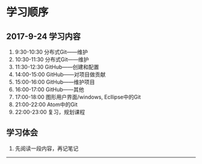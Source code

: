 # 学习顺序

## 2017-9-24 学习内容
1. 9:30-10:30 分布式Git——维护
2. 10:30-11:30 分布式Git——维护
3. 11:30-12:30 GitHub——创建和配置
3. 14:00-15:00 GitHub——对项目做贡献
3. 15:00-16:00 GitHub——维护项目
3. 16:00-17:00 GitHub——其他
4. 17:00-18:00 图形用户界面/windows, Ecllipse中的Git
6. 21:00-22:00 Atom中的Git
9. 22:00-23:00 复习，规划课程



## 学习体会
1. 先阅读一段内容，再记笔记





















****
